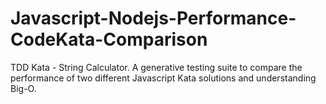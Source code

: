 # Javascript-Nodejs-Performance-CodeKata-Comparison
TDD Kata - String Calculator. A generative testing suite to compare the performance of two different Javascript Kata solutions and understanding Big-O.
